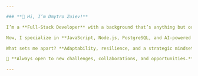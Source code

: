 ```yaml
---

### **👋 Hi, I’m Dmytro Zuiev!**  

I’m a **Full-Stack Developer** with a background that’s anything but ordinary. After running a successful **luxury travel business** for over a decade, I made a bold transition into tech—driven by a fascination with **AI, automation, and scalable software solutions**.  

Now, I specialize in **JavaScript, Node.js, PostgreSQL, and AI-powered applications**, building systems that blend **efficiency, intelligence, and real-world impact**. My expertise spans **geolocation-based applications, backend optimization, and CI/CD automation**, with a strong foundation in **problem-solving and business-driven development**.  

What sets me apart? **Adaptability, resilience, and a strategic mindset.** I don’t just write code - I **solve problems, optimize processes, and think beyond the feature set** to deliver meaningful, high-impact solutions.  

🚀 **Always open to new challenges, collaborations, and opportunities.** Let’s connect!  

---
```

